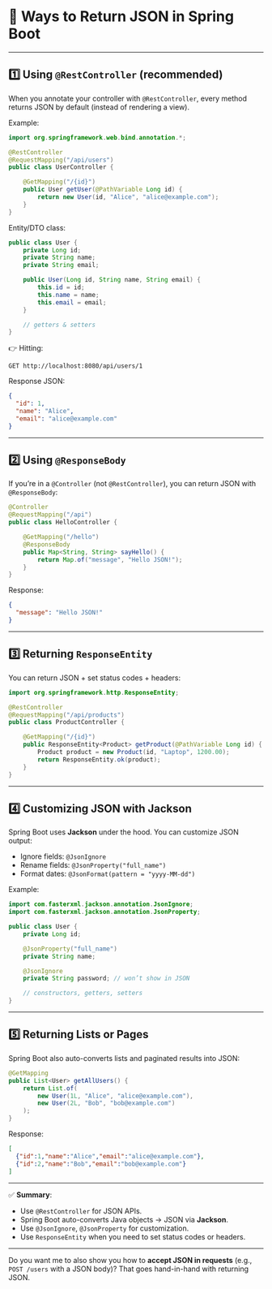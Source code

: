 # 📌 Ways to Return JSON in Spring Boot

---

## 1️⃣ Using `@RestController` (recommended)

When you annotate your controller with `@RestController`, every method returns JSON by default (instead of rendering a view).

Example:

```java
import org.springframework.web.bind.annotation.*;

@RestController
@RequestMapping("/api/users")
public class UserController {

    @GetMapping("/{id}")
    public User getUser(@PathVariable Long id) {
        return new User(id, "Alice", "alice@example.com");
    }
}
```

Entity/DTO class:

```java
public class User {
    private Long id;
    private String name;
    private String email;

    public User(Long id, String name, String email) {
        this.id = id;
        this.name = name;
        this.email = email;
    }

    // getters & setters
}
```

👉 Hitting:

```
GET http://localhost:8080/api/users/1
```

Response JSON:

```json
{
  "id": 1,
  "name": "Alice",
  "email": "alice@example.com"
}
```

---

## 2️⃣ Using `@ResponseBody`

If you’re in a `@Controller` (not `@RestController`), you can return JSON with `@ResponseBody`:

```java
@Controller
@RequestMapping("/api")
public class HelloController {

    @GetMapping("/hello")
    @ResponseBody
    public Map<String, String> sayHello() {
        return Map.of("message", "Hello JSON!");
    }
}
```

Response:

```json
{
  "message": "Hello JSON!"
}
```

---

## 3️⃣ Returning `ResponseEntity`

You can return JSON + set status codes + headers:

```java
import org.springframework.http.ResponseEntity;

@RestController
@RequestMapping("/api/products")
public class ProductController {

    @GetMapping("/{id}")
    public ResponseEntity<Product> getProduct(@PathVariable Long id) {
        Product product = new Product(id, "Laptop", 1200.00);
        return ResponseEntity.ok(product);
    }
}
```

---

## 4️⃣ Customizing JSON with Jackson

Spring Boot uses **Jackson** under the hood. You can customize JSON output:

* Ignore fields: `@JsonIgnore`
* Rename fields: `@JsonProperty("full_name")`
* Format dates: `@JsonFormat(pattern = "yyyy-MM-dd")`

Example:

```java
import com.fasterxml.jackson.annotation.JsonIgnore;
import com.fasterxml.jackson.annotation.JsonProperty;

public class User {
    private Long id;

    @JsonProperty("full_name")
    private String name;

    @JsonIgnore
    private String password; // won’t show in JSON

    // constructors, getters, setters
}
```

---

## 5️⃣ Returning Lists or Pages

Spring Boot also auto-converts lists and paginated results into JSON:

```java
@GetMapping
public List<User> getAllUsers() {
    return List.of(
        new User(1L, "Alice", "alice@example.com"),
        new User(2L, "Bob", "bob@example.com")
    );
}
```

Response:

```json
[
  {"id":1,"name":"Alice","email":"alice@example.com"},
  {"id":2,"name":"Bob","email":"bob@example.com"}
]
```

---

✅ **Summary**:

* Use `@RestController` for JSON APIs.
* Spring Boot auto-converts Java objects → JSON via **Jackson**.
* Use `@JsonIgnore`, `@JsonProperty` for customization.
* Use `ResponseEntity` when you need to set status codes or headers.

---

Do you want me to also show you how to **accept JSON in requests** (e.g., `POST /users` with a JSON body)? That goes hand-in-hand with returning JSON.
